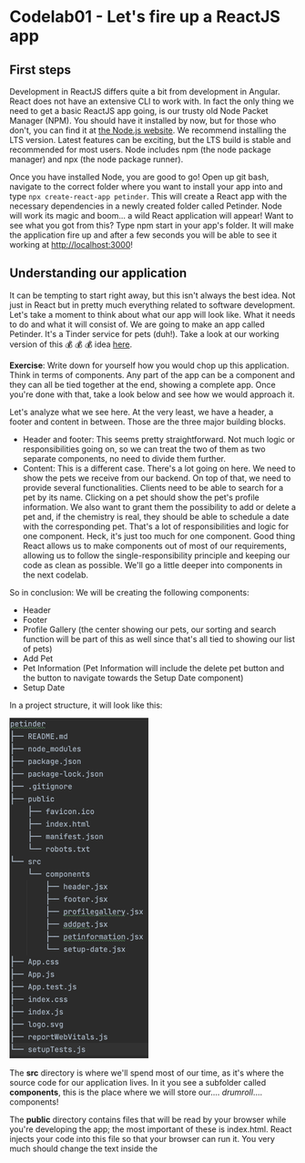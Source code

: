 # Codelab01 - Let's fire up a ReactJS app

## First steps
Development in ReactJS differs quite a bit from development in Angular. React does not have an extensive CLI to work with. In fact the only thing we need 
to get a basic ReactJS app going, is our trusty old Node Packet Manager (NPM). You should have it installed by now, but for those who don't, you can find
it at [the Node.js website](https://nodejs.org/en/). We recommend installing the LTS version. Latest features can be exciting, but the LTS
build is stable and recommended for most users. Node includes npm (the node package manager) and npx (the node package runner).

Once you have installed Node, you are good to go! Open up git bash, navigate to the correct folder where you want to install your app into and type ``npx create-react-app petinder``. This will create a React app with the necessary
dependencies in a newly created folder called Petinder. Node will work its magic and boom... a wild React application will appear! Want to see what you got from this? Type 
npm start in your app's folder. It will make the application fire up and after a few seconds you will be able to see it working at [http://localhost:3000](http://localhost:3000)!

## Understanding our application
It can be tempting to start right away, but this isn't always the best idea. Not just in React but in pretty much everything related to software development. Let's take a moment to think about what our app will look like. What it needs
to do and what it will consist of. We are going to make an app called Petinder. It's a Tinder service for pets (duh!). Take a look at our working version of this :moneybag: :moneybag: :moneybag: idea [here](https://petinder-react.netlify.app).

**Exercise**: Write down for yourself how you would chop up this application. Think in terms of components. Any part of the app can be a component and they can all be tied together at the end, showing a complete app. Once you're done with that, 
take a look below and see how we would approach it.


Let's analyze what we see here. At the very least, we have a header, a footer and content in between. Those are the three major building blocks.

* Header and footer: This seems pretty straightforward. Not much logic or responsibilities going on, so we can treat the two of them as two separate components, no need to divide them further.
* Content: This is a different case. There's a lot going on here. We need to show the pets we receive from our backend. On top of that, we need to provide several functionalities. Clients need to be able to search for a pet by its name. Clicking on a pet should
show the pet's profile information. We also want to grant them the possibility to add or delete a pet and, if the chemistry is real, they should be able to schedule a date with the corresponding pet. That's a lot of responsibilities and logic for one component. 
Heck, it's just too much for one component. Good thing React allows us to make components out of most of our requirements, allowing us to follow the single-responsibility principle and keeping our code as clean as possible. We'll go a little deeper into components in the next codelab.

So in conclusion: We will be creating the following components: 
* Header
* Footer
* Profile Gallery (the center showing our pets, our sorting and search function will be part of this as well since that's all tied to showing our list of pets)
* Add Pet
* Pet Information (Pet Information will include the delete pet button and the button to navigate towards the Setup Date component)
* Setup Date

In a project structure, it will look like this:

<img src="structure.png" width="244" height="598" />

The **src** directory is where we'll spend most of our time, as it's where the source code for our application lives. In it you see a subfolder called **components**, this is the place where we will store our.... *drumroll*.... components!

The **public** directory contains files that will be read by your browser while you're developing the app; the most important of these is index.html. React injects your code into this file so that your browser can run it. You very much should change the text inside the <title> element in this file to reflect the title of your application. Accurate page titles are important for accessibility!

* Change your app's title to _Petinder_.

The **package.json** file is the heart of any Node project. It records important metadata about a project which is required before publishing to NPM, and also defines functional attributes of a project that npm uses to install dependencies, run scripts, and identify the entry point to our package.
Not all fields available in package.json will apply to you, but we can achieve some powerful benefits by recording information about our application in its package.json file. Understanding the role of package.json and how it relates to npm is an important part of developing Node.js apps, and increasingly an important part of the JavaScript ecosystem.

This is our interpretation of a good setup for this app. Other people might have a different view on this and their view might be equally viable, React doesn't provide too many conventions and/or guidelines to follow. This makes it difficult to know if you're
doing the right thing. You'll see that when you start looking up certain issues you run into. There's tons of information out there and everyone seems to have a different solution for the same problem. It's normal to feel a bit lost in this and it can get frustrating
at times. A good rule of thumb is following what you already know about coding. Try to stick to one responsibility per component. Keep code as concise and clear as possible, with the idea that another developer should be able to find his way quick in the codebase always on your mind.

You'll notice React often uses JSX (there are other types possible). Take a look at [https://reactjs.org/docs/introducing-jsx.html](https://reactjs.org/docs/introducing-jsx.html) to learn more about this syntax extension to JavaScript.

## Conclusion
We now have a working React application. We got rid of the default contents and replaced it with the title of the app we're going to build. For now, we only have one component in
this app, which consists of ``App.jsx``, containing the component's logic and template we will be showing in our browser.

You've learned:
- how to create a new React app with ```create-react-app```.
- What the default folders and files are for when you create a React app through **create-react-app*.
- What **package.json** is and how it is not only used in React apps, but in the entire **Node** ecosystem.
- how to start your angular app with ```npm start```.
- what JSX is and why React recommends you to use it.
- that a component contains both logic and its template within a single file.
- to think about the structure of your app before diving into its code.


